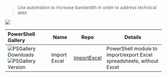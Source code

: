 # 
> Use automation to increase bandwidth in order to address technical debt


![](https://github-readme-stats.vercel.app/api?username=dfinke&show_icons=true&theme=merko)

|PowerShell Gallery|Name|Repo|Details
| :--- | --- | --- | --- |
|![PSGallery Downloads](https://img.shields.io/powershellgallery/dt/ImportExcel.png?style=plastic&logo=powershell&label=Downloads) ![PSGallery Version](https://img.shields.io/powershellgallery/v/ImportExcel.png?style=plastic&logo=powershell&label=PowerShell%20Gallery)|Import Excel|[ImportExcel](https://github.com/dfinke/ImportExcel) |PowerShell module to import/export Excel spreadsheets, without Excel


<!-- PowerShell Scripting Tools | [PSScriptTools](https://github.com/jdhitsolutions/PSScriptTools) | ![PSGallery Version](https://img.shields.io/powershellgallery/v/PSScripttools.png?style=plastic&logo=powershell&label=PowerShell%20Gallery) ![PSGallery Downloads](https://img.shields.io/powershellgallery/dt/PSScripttools.png?style=plastic&logo=powershell&label=Downloads)  -->